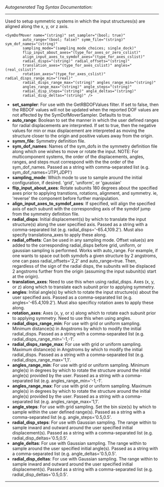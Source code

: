 _Autogenerated Tag Syntax Documentation:_

---
Used to setup symmetric systems in which the input structures(s) are aligned along the x, y, or z axis.

```
<SymDofMover name="(string)" set_sampler="(bool; true)"
        auto_range="(bool; false)" symm_file="(string)" sym_dof_names="(string)"
        sampling_mode="(sampling_mode_choices; single_dock)"
        flip_input_about_axes="(type_for_axes_or_zero_cslist)"
        align_input_axes_to_symdof_axes="(type_for_axes_cslist)"
        radial_disps="(string)" radial_offsets="(string)"
        translation_axes="(type_for_axes_cslist)" angles="(real_cslist)"
        rotation_axes="(type_for_axes_cslist)" radial_disps_range_min="(real)"
        radial_disps_range_max="(string)" angles_range_min="(string)"
        angles_range_max="(string)" angle_steps="(string)"
        radial_disp_steps="(string)" angle_deltas="(string)"
        radial_disp_deltas="(string)" />
```

-   **set_sampler**: For use with the GetRBDOFValues filter. If set to false, then the RBDOF values will not be updated when the reported DOF values are not affected by the SymDofMoverSampler. Defaults to true.
-   **auto_range**: Boolean to set the manner in which the user defined ranges for radial displacements are interpreted. If set to true, then the negative values for min or max displacement are interpreted as moving the structure closer to the origin and positive values away from the origin.
-   **symm_file**: Symmetry definition file.
-   **sym_dof_names**: Names of the sym_dofs in the symmetry definition file along which one wishes to move or rotate the input. NOTE: For multicomponent systems, the order of the displacements, angles, ranges, and steps must correspond with the the order of the sym_dof_names. Passed as a string with comma-separated list (e.g. sym_dof_names='JTP1,JDP1')
-   **sampling_mode**: Which mode to use to sample around the initial configuration, if desired. 'grid', 'uniform', or 'gaussian'
-   **flip_input_about_axes**: Rotate subunits 180 degrees about the specified axes prior to applying transtions, rotations, alignment, and symmetry. ie, 'reverse' the component before further manipulation.
-   **align_input_axes_to_symdof_axes**: If specified, will align the specified axis of each subunit with the corresponding axis of the symdof jump from the symmetry definition file.
-   **radial_disps**: Initial displacement(s) by which to translate the input structure(s) along the user specified axis. Passed as a string with a comma-separated list (e.g. radial_disps='-65.4,109.2'). Must also specify translationa_axes to apply these along.
-   **radial_offsets**: Can be used in any sampling mode. Offset value(s) are added to the corresponding radial_disps before grid, uniform, or gaussian sampling is performed. Works with auto_range. For example, if one wants to space out both symdofs a given structure by 2 angstroms, one can pass radial_offsets='2,2' and auto_range=true. Then, regardless of the sign of the radial disps, the subunits will be displaced 2 angstroms further from the origin (assuming the input subunit(s) start at the origin).
-   **translation_axes**: Need to use this when using radial_disps. Axes (x, y, or z) along which to translate each subunit prior to applying symmetry.
-   **angles**: Initial angle(s) by which to rotate the input structure(s) about the user specified axis. Passed as a comma-separated list (e.g. angles='-65.4,109.2'). Must also specificy rotation axes to apply these along.
-   **rotation_axes**: Axes (x, y, or x) along which to rotate each subunit prior to applying symmetry. Need to use this when using angles.
-   **radial_disps_range_min**: For use with grid or uniform sampling. Minimum distance(s) in Angstroms by which to modify the initial radial_disps. Passed as a string with a comma-separated list (e.g. radial_disps_range_min='-1,-1'.
-   **radial_disps_range_max**: For use with grid or uniform sampling. Maximum distance(s) in Angstroms by which to modify the initial radial_disps. Passed as a string with a comma-separated list (e.g. radial_disps_range_max='1,1'.
-   **angles_range_min**: For use with grid or uniform sampling. Minimum angle(s) in degrees by which to rotate the structure around the initial angle(s) provided by the user. Passed as a string with a comma-separated list (e.g. angles_range_min='-1,-1'.
-   **angles_range_max**: For use with grid or uniform sampling. Maximum angle(s) in degrees by which to rotate the structure around the initial angle(s) provided by the user. Passed as a string with a comma-separated list (e.g. angles_range_max='1,1'.
-   **angle_steps**: For use with grid sampling. Set the bin size(s) by which to sample within the user defined range(s). Passed as a string with a comma-separated list (e.g. angle_steps='0.5,0.5'.
-   **radial_disp_steps**: For use with Gaussian sampling. The range within to sample inward and outward around the user specified initial displacement(s). Passed as a string with a comma-separated list (e.g. radial_disp_deltas='0.5,0.5'.
-   **angle_deltas**: For use with Gaussian sampling. The range within to sample around the user specified initial angle(s). Passed as a string with a comma-separated list (e.g. angle_deltas='0.5,0.5'.
-   **radial_disp_deltas**: For use with Gaussian sampling. The range within to sample inward and outward around the user specified initial displacement(s). Passed as a string with a comma-separated list (e.g. radial_disp_deltas='0.5,0.5'.

---

